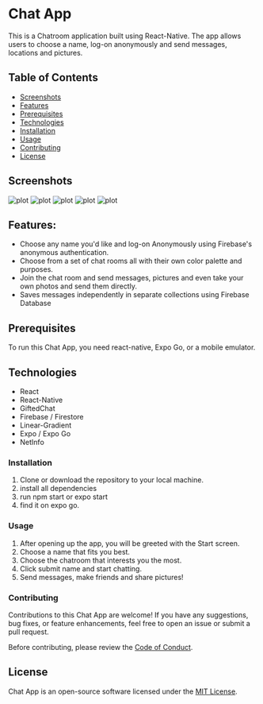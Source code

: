 # Chat App

This is a Chatroom application built using React-Native. The app allows users to choose a name, log-on anonymously and send messages, locations and pictures. 

## Table of Contents

- [Screenshots](#screenshots)
- [Features](#features)
- [Prerequisites](#prerequisites)
- [Technologies](#technologies)
- [Installation](#installation)
- [Usage](#usage)
- [Contributing](#contributing)
- [License](#license)

## Screenshots
![plot](./assets/screenshots/screenshot1.png)
![plot](./assets/screenshots/screenshot2.png)
![plot](./assets/screenshots/screenshot3.png)
![plot](./assets/screenshots/screenshot4.png)
![plot](./assets/screenshots/screenshot5.png)

## Features:
 - Choose any name you'd like and log-on Anonymously using Firebase's anonymous authentication.
 - Choose from a set of chat rooms all with their own color palette and purposes.
 - Join the chat room and send messages, pictures and even take your own photos and send them directly.
 - Saves messages independently in separate collections using Firebase Database

## Prerequisites
To run this Chat App, you need react-native, Expo Go, or a mobile emulator. 

## Technologies
* React
* React-Native
* GiftedChat
* Firebase / Firestore
* Linear-Gradient
* Expo / Expo Go
* NetInfo

### Installation
1. Clone or download the repository to your local machine.
2. install all dependencies
3. run npm start or expo start
4. find it on expo go.

### Usage
1. After opening up the app, you will be greeted with the Start screen.
2. Choose a name that fits you best.
3. Choose the chatroom that interests you the most.
4. Click submit name and start chatting.
5. Send messages, make friends and share pictures!

### Contributing

Contributions to this Chat App are welcome! If you have any suggestions, bug fixes, or feature enhancements, feel free to open an issue or submit a pull request.

Before contributing, please review the [Code of Conduct](CODE_OF_CONDUCT.md).

## License

Chat App is an open-source software licensed under the [MIT License](LICENSE).